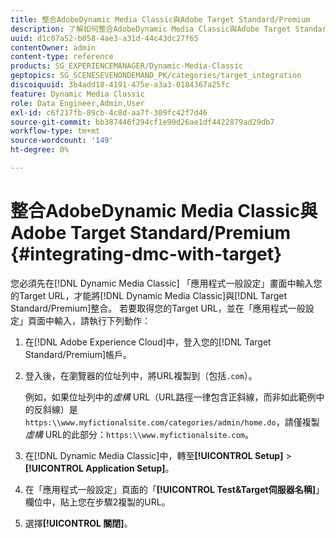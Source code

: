 ```yaml
---
title: 整合AdobeDynamic Media Classic與Adobe Target Standard/Premium
description: 了解如何整合AdobeDynamic Media Classic與Adobe Target Standard/Premium。
uuid: d1c07a52-b058-4ae3-a31d-44c43dc27f65
contentOwner: admin
content-type: reference
products: SG_EXPERIENCEMANAGER/Dynamic-Media-Classic
geptopics: SG_SCENESEVENONDEMAND_PK/categories/target_integration
discoiquuid: 3b4add18-4191-475e-a3a3-0184367a25fc
feature: Dynamic Media Classic
role: Data Engineer,Admin,User
exl-id: c6f217fb-89cb-4c8d-aa7f-309fc42f7d46
source-git-commit: bb387446f294cf1e90d26ae1df4422879ad29db7
workflow-type: tm+mt
source-wordcount: '149'
ht-degree: 0%

---
```


# 整合AdobeDynamic Media Classic與Adobe Target Standard/Premium {#integrating-dmc-with-target}

您必須先在[!DNL Dynamic Media Classic] 「應用程式一般設定」畫面中輸入您的Target URL，才能將[!DNL Dynamic Media Classic]與[!DNL Target Standard/Premium]整合。 若要取得您的Target URL，並在「應用程式一般設定」頁面中輸入，請執行下列動作：

1. 在[!DNL Adobe Experience Cloud]中，登入您的[!DNL Target Standard/Premium]帳戶。
1. 登入後，在瀏覽器的位址列中，將URL複製到（包括`.com`）。

   例如，如果位址列中的&#x200B;*虛構* URL（URL路徑一律包含正斜線，而非如此範例中的反斜線）是`https:\\www.myfictionalsite.com/categories/admin/home.do`，請僅複製&#x200B;*虛構* URL的此部分：`https:\\www.myfictionalsite.com`。

1. 在[!DNL Dynamic Media Classic]中，轉至&#x200B;**[!UICONTROL Setup]** > **[!UICONTROL Application Setup]**。
1. 在「應用程式一般設定」頁面的「**[!UICONTROL Test&amp;Target伺服器名稱]**」欄位中，貼上您在步驟2複製的URL。
1. 選擇&#x200B;**[!UICONTROL 關閉]**。
